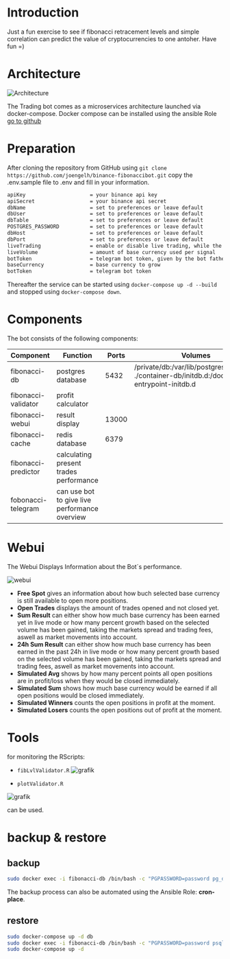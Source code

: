# Introduction
Just a fun exercise to see if fibonacci retracement levels and simple correlation can predict the value of cryptocurrencies to one antoher. Have fun =) 


# Architecture

![Architecture](https://user-images.githubusercontent.com/73387330/126828603-6acc27bc-b959-472e-a22a-51606a5e77f8.PNG)

The Trading bot comes as a microservices architecture launched via docker-compose.
Docker compose can be installed using the ansible Role 
[go to github](https://github.com/joengelh/ansible-kvm/tree/main/roles/docker-compose)


# Preparation

After cloning the repository from GitHub using ``git clone https://github.com/joengelh/binance-fibonaccibot.git`` copy the .env.sample file to .env and fill in your information.

```bash
apiKey                     = your binance api key
apiSecret                  = your binance api secret
dbName                     = set to preferences or leave default
dbUser                     = set to preferences or leave default
dbTable                    = set to preferences or leave default
POSTGRES_PASSWORD          = set to preferences or leave default
dbHost                     = set to preferences or leave default
dbPort                     = set to preferences or leave default
liveTrading                = enable or disable live trading, while the backtesting method is not as accurate
liveVolume                 = amount of base currency used per signal
botToken                   = telegram bot token, given by the bot father
baseCurrency               = base currency to grow
botToken                   = telegram bot token
```

Thereafter the service can be started using ``docker-compose up -d --build``
and stopped using ``docker-compose down``.

# Components

 The bot consists of the following components:

Component|Function|Ports|Volumes
---|---|---|---
fibonacci-db|postgres database|5432|/private/db:/var/lib/postgresql/data:rw<br>./container-db/initdb.d:/docker-entrypoint-initdb.d
fibonacci-validator|profit calculator||
fibonacci-webui|result display|13000|
fibonacci-cache|redis database|6379|
fibonacci-predictor|calculating present trades performance||
fobonacci-telegram|can use bot to give live performance overview||

# Webui

The Webui Displays Information about the Bot´s performance.

![webui](https://user-images.githubusercontent.com/73387330/126384015-8535dc64-af3d-4b0a-95ec-0a6a2b36955b.PNG)

* <strong>Free Spot</strong> gives an information about how buch selected base currency is still available to open more positions.
* <strong>Open Trades</strong> displays the amount of trades opened and not closed yet.
* <strong>Sum Result</strong> can either show how much base currency has been earned yet in live mode or how many percent growth based on the selected volume has been gained, taking the markets spread and trading fees, aswell as market movements into account.
* <strong>24h Sum Result</strong> can either show how much base currency has been earned in the past 24h in live mode or how many percent growth based on the selected volume has been gained, taking the markets spread and trading fees, aswell as market movements into account.
* <strong>Simulated Avg</strong> shows by how many percent points all open positions are in profit/loss when they would be closed immediately.
* <strong>Simulated Sum</strong> shows how much base currency would be earned if all open positions would be closed immediately.
* <strong>Simulated Winners</strong> counts the open positions in profit at the moment.
* <strong>Simulated Losers</strong> counts the open positions out of profit at the moment.


# Tools
for monitoring the RScripts:
* ``fibLvlValidator.R``
![grafik](https://user-images.githubusercontent.com/73387330/116047661-991a8000-a674-11eb-92c0-c537bc145512.png)

* ``plotValidator.R``

![grafik](https://user-images.githubusercontent.com/73387330/116047232-290bfa00-a674-11eb-9be0-ca638d47aed4.png)

can be used.


# backup & restore

## backup

```bash
sudo docker exec -i fibonacci-db /bin/bash -c "PGPASSWORD=password pg_dump --username postgres postgres" > dump.sql
```

The backup process can also be automated using the Ansible Role: <strong>cron-place</strong>.

## restore

```bash
sudo docker-compose up -d db
sudo docker exec -i fibonacci-db /bin/bash -c "PGPASSWORD=password psql --username postgres postgres" < dump.sql
sudo docker-compose up -d
```
